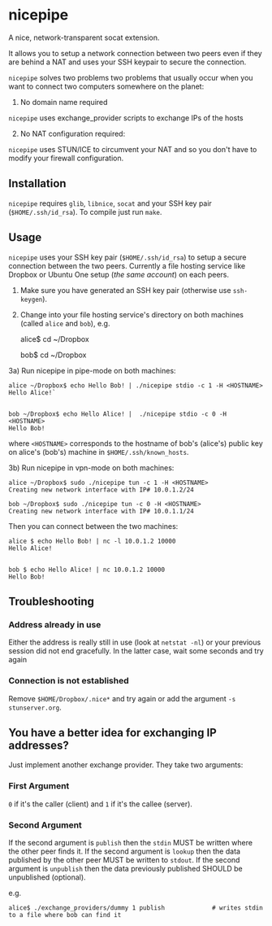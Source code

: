 nicepipe
========

A nice, network-transparent socat extension.

It allows you to setup a network connection between two peers even if they are behind a NAT and uses your SSH keypair to secure the connection.

`nicepipe` solves two problems two problems that usually occur when you want to connect two computers somewhere on the planet:


1) No domain name required

`nicepipe` uses exchange_provider scripts to exchange IPs of the hosts


2) No NAT configuration required:

`nicepipe` uses STUN/ICE to circumvent your NAT and so you don't have to modify your firewall configuration.


Installation
------------

`nicepipe` requires `glib`, `libnice`, `socat` and your SSH key pair (`$HOME/.ssh/id_rsa`).
To compile just run `make`.


Usage
-----

`nicepipe` uses your SSH key pair (`$HOME/.ssh/id_rsa`) to setup a secure connection between the two peers.
Currently a file hosting service like Dropbox or Ubuntu One setup (*the same account*) on each peers.

1) Make sure you have generated an SSH key pair (otherwise use `ssh-keygen`).

2) Change into your file hosting service's directory on both machines (called `alice` and `bob`), e.g.

    alice$ cd ~/Dropbox


    bob$ cd ~/Dropbox


3a) Run nicepipe in pipe-mode on both machines:

    alice ~/Dropbox$ echo Hello Bob! | ./nicepipe stdio -c 1 -H <HOSTNAME>
    Hello Alice!`
 

    bob ~/Dropbox$ echo Hello Alice! |  ./nicepipe stdio -c 0 -H <HOSTNAME>
    Hello Bob!

where `<HOSTNAME>` corresponds to the hostname of bob's (alice's) public key on alice's (bob's) machine in `$HOME/.ssh/known_hosts`.

3b) Run nicepipe in vpn-mode on both machines:
    
    alice ~/Dropbox$ sudo ./nicepipe tun -c 1 -H <HOSTNAME>
    Creating new network interface with IP# 10.0.1.2/24

    bob ~/Dropbox$ sudo ./nicepipe tun -c 0 -H <HOSTNAME>
    Creating new network interface with IP# 10.0.1.1/24

Then you can connect between the two machines:

    alice $ echo Hello Bob! | nc -l 10.0.1.2 10000
    Hello Alice!


    bob $ echo Hello Alice! | nc 10.0.1.2 10000
    Hello Bob!


Troubleshooting
---------------

### Address already in use

Either the address is really still in use (look at `netstat -nl`) or your previous session did not end gracefully. In the latter case, wait some seconds and try again

### Connection is not established
Remove `$HOME/Dropbox/.nice*` and try again or add the argument `-s stunserver.org`.



You have a better idea for exchanging IP addresses?
---------------------------------------------------

Just implement another exchange provider. They take two arguments:

### First Argument
`0` if it's the caller (client) and `1` if it's the callee (server).

### Second Argument
If the second argument is `publish` then the `stdin` MUST be written where the other peer finds it.
If the second argument is `lookup` then the data published by the other peer MUST be written to `stdout`.
If the second argument is `unpublish` then the data previously published SHOULD be unpublished (optional).

e.g.

    alice$ ./exchange_providers/dummy 1 publish             # writes stdin to a file where bob can find it

